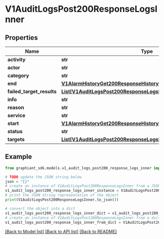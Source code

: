 # V1AuditLogsPost200ResponseLogsInner


## Properties

Name | Type | Description | Notes
------------ | ------------- | ------------- | -------------
**activity** | **str** |  | [optional] 
**actor** | **str** |  | [optional] 
**category** | **str** |  | [optional] 
**end** | [**V1AlarmHistoryGet200ResponseHistoryInnerTime**](V1AlarmHistoryGet200ResponseHistoryInnerTime.md) |  | [optional] 
**failed_target_results** | [**List[V1AuditLogsPost200ResponseLogsInnerFailedTargetResultsInner]**](V1AuditLogsPost200ResponseLogsInnerFailedTargetResultsInner.md) |  | [optional] 
**info** | **str** |  | [optional] 
**reason** | **str** |  | [optional] 
**service** | **str** |  | [optional] 
**start** | [**V1AlarmHistoryGet200ResponseHistoryInnerTime**](V1AlarmHistoryGet200ResponseHistoryInnerTime.md) |  | [optional] 
**status** | **str** |  | [optional] 
**targets** | [**List[V1AuditLogsPost200ResponseLogsInnerFailedTargetResultsInner]**](V1AuditLogsPost200ResponseLogsInnerFailedTargetResultsInner.md) |  | [optional] 

## Example

```python
from graphiant_sdk.models.v1_audit_logs_post200_response_logs_inner import V1AuditLogsPost200ResponseLogsInner

# TODO update the JSON string below
json = "{}"
# create an instance of V1AuditLogsPost200ResponseLogsInner from a JSON string
v1_audit_logs_post200_response_logs_inner_instance = V1AuditLogsPost200ResponseLogsInner.from_json(json)
# print the JSON string representation of the object
print(V1AuditLogsPost200ResponseLogsInner.to_json())

# convert the object into a dict
v1_audit_logs_post200_response_logs_inner_dict = v1_audit_logs_post200_response_logs_inner_instance.to_dict()
# create an instance of V1AuditLogsPost200ResponseLogsInner from a dict
v1_audit_logs_post200_response_logs_inner_from_dict = V1AuditLogsPost200ResponseLogsInner.from_dict(v1_audit_logs_post200_response_logs_inner_dict)
```
[[Back to Model list]](../README.md#documentation-for-models) [[Back to API list]](../README.md#documentation-for-api-endpoints) [[Back to README]](../README.md)


